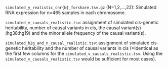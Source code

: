 `simulated_y_realistic_chr{N}_forshare.tsv.gz` (N=1,2,...,22): Simulated RNA expression for n=465 samples in each chromosome.

`simulated_v_causals_realistic.tsv`: assignment of simulated cis-genetic heritability, number of causal variants in cis, the causal variant(s) (hg38:hg19) and the minor allele frequency of the causal variant(s).

`simulated_h2g_and_n_causal_realistic.tsv`: assignment of simulated cis-genetic heritability and the number of causal variants in cis (=Identical as the first few columns for the `simulated_v_causals_realistic.tsv`. Using the `simulated_v_causals_realistic.tsv` would be sufficient for most cases).

